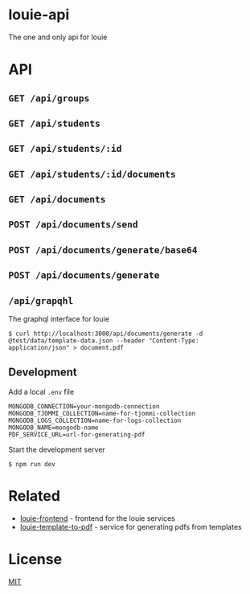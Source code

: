 # louie-api

The one and only api for louie

# API

## `GET /api/groups`

## `GET /api/students`

## `GET /api/students/:id`

## `GET /api/students/:id/documents`

## `GET /api/documents`

## `POST /api/documents/send`

## `POST /api/documents/generate/base64`

## `POST /api/documents/generate`

## `/api/grapqhl`

The graphql interface for louie

```
$ curl http://localhost:3000/api/documents/generate -d @test/data/template-data.json --header "Content-Type: application/json" > document.pdf
```


## Development

Add a local `.env` file

```
MONGODB_CONNECTION=your-mongodb-connection
MONGODB_TJOMMI_COLLECTION=name-for-tjommi-collection
MONGODB_LOGS_COLLECTION=name-for-logs-collection
MONGODB_NAME=mongodb-name
PDF_SERVICE_URL=url-for-generating-pdf
```

Start the development server

```
$ npm run dev
```

# Related
- [louie-frontend](https://github.com/Alheimsins/louie-frontend) - frontend for the louie services
- [louie-template-to-pdf](https://github.com/Alheimsins/louie-template-to-pdf) - service for generating pdfs from templates

# License

[MIT](LICENSE)
